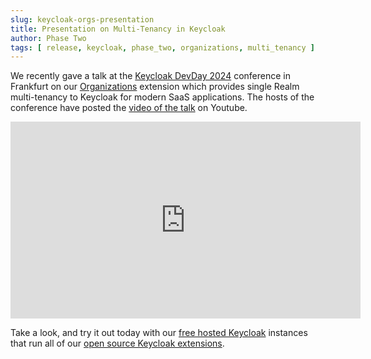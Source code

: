```yaml
---
slug: keycloak-orgs-presentation
title: Presentation on Multi-Tenancy in Keycloak
author: Phase Two
tags: [ release, keycloak, phase_two, organizations, multi_tenancy ]
---
```


We recently gave a talk at the [Keycloak DevDay 2024](https://www.keycloak-day.dev/) conference in Frankfurt on our [Organizations](https://github.com/p2-inc/keycloak-orgs) extension which provides single Realm multi-tenancy to Keycloak for modern SaaS applications. The hosts of the conference have posted the [video of the talk](https://www.youtube.com/watch?v=DNq51wWw3F4) on Youtube.

<iframe width="560" height="315" src="https://www.youtube.com/embed/DNq51wWw3F4" title="YouTube video player" frameborder="0" allow="accelerometer; autoplay; clipboard-write; encrypted-media; gyroscope; picture-in-picture" allowfullscreen></iframe>

Take a look, and try it out today with our [free hosted Keycloak](https://phasetwo.io/dashboard/) instances that run all of our [open source Keycloak extensions](https://github.com/p2-inc).

